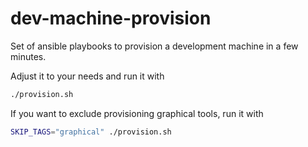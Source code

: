 # dev-machine-provision
Set of ansible playbooks to provision a development machine in a few minutes.

Adjust it to your needs and run it with
```bash
./provision.sh
```

If you want to exclude provisioning graphical tools, run it with
```bash
SKIP_TAGS="graphical" ./provision.sh
```
